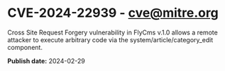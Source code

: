 # CVE-2024-22939 - cve@mitre.org

Cross Site Request Forgery vulnerability in FlyCms v.1.0 allows a remote attacker to execute arbitrary code via the system/article/category_edit component.

**Publish date:** 2024-02-29
